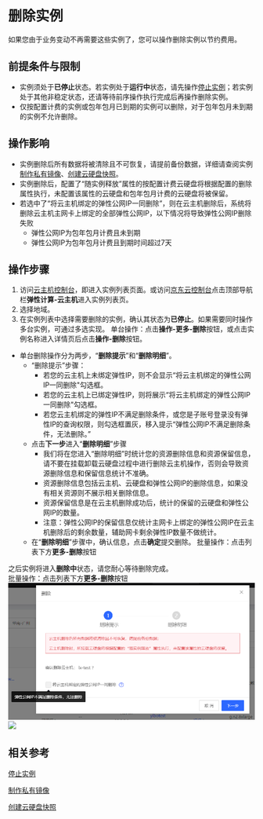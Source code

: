 # 删除实例

如果您由于业务变动不再需要这些实例了，您可以操作删除实例以节约费用。

## 前提条件与限制

* 实例须处于**已停止**状态。若实例处于**运行中**状态，请先操作[停止实例](Stop-Instance.md)；若实例处于其他非稳定状态，还请等待前序操作执行完成后再操作删除实例。
* 仅按配置计费的实例或包年包月已到期的实例可以删除，对于包年包月未到期的实例不允许删除。
	

## 操作影响
* 实例删除后所有数据将被清除且不可恢复，请提前备份数据，详细请查阅实例[制作私有镜像](../Image/Create-Private-Image.md)、[创建云硬盘快照](../Storage/Create-Snapshot.md)。
* 实例删除后，配置了“随实例释放”属性的按配置计费云硬盘将根据配置的删除属性执行，未配置该属性的云硬盘和包年包月计费的云硬盘将被保留。
* 若选中了“将云主机绑定的弹性公网IP一同删除”，则在云主机删除后，系统将删除云主机主网卡上绑定的全部弹性公网IP，以下情况将导致弹性公网IP删除失败
  - 弹性公网IP为包年包月计费且未到期
  - 弹性公网IP为包年包月计费且到期时间超过7天
## 操作步骤
1. 访问[云主机控制台](https://cns-console.jdcloud.com/host/compute/list)，即进入实例列表页面。或访问[京东云控制台](https://console.jdcloud.com)点击顶部导航栏**弹性计算-云主机**进入实例列表页。
2. 选择地域。
3. 在实例列表中选择需要删除的实例，确认其状态为**已停止**。如果需要同时操作多台实例，可通过多选实现。
单台操作：点击**操作-更多-删除**按钮，或点击实例名称进入详情页后点击**操作-删除**按钮。
- 单台删除操作分为两步，“**删除提示**”和“**删除明细**”。
  - “删除提示”步骤：
    - 若您的云主机上未绑定弹性IP，则不会显示“将云主机绑定的弹性公网IP一同删除"勾选框。
    - 若您的云主机上已绑定弹性IP，则将展示“将云主机绑定的弹性公网IP一同删除"勾选框。
    - 若您云主机绑定的弹性IP不满足删除条件，或您是子账号登录没有弹性IP的查询权限，则勾选框置灰，移入提示“弹性公网IP不满足删除条件，无法删除。”
  - 点击**下一步**进入“**删除明细**”步骤 
    - 我们将在您进入“删除明细”时统计您的资源删除信息和资源保留信息，请不要在挂载卸载云硬盘过程中进行删除云主机操作，否则会导致资源删除信息和保留信息统计不准确。
    - 资源删除信息包括云主机、云硬盘和弹性公网IP的删除信息，如果没有相关资源则不展示相关删除信息。
    - 资源保留信息是在云主机删除成功后，统计的保留的云硬盘和弹性公网IP的数量。
    - 注意：弹性公网IP的保留信息仅统计主网卡上绑定的弹性公网IP在云主机删除后的剩余数量，辅助网卡剩余弹性IP数量不做统计。
  - 在“**删除明细**”步骤中，确认信息，点击**确定**提交删除。
批量操作：点击列表下方**更多-删除**按钮

之后实例将进入**删除中**状态，请您耐心等待删除完成。
<br>批量操作：点击列表下方**更多-删除**按钮
![sdsd](../../../../../image/Elastic-Compute/Virtual-Machine/wbh1.png)
![](https://img1.jcloudcs.com/cn/image/vm/wbh1.png)
## 相关参考

[停止实例](Stop-Instance.md)

[制作私有镜像](http://docs.jdcloud.com/virtual-machines/create-private-image)

[创建云硬盘快照](../Storage/Create-Snapshot.md)

